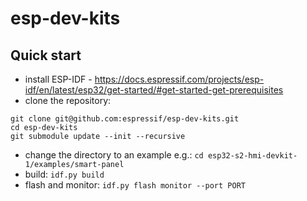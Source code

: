 # esp-dev-kits

## Quick start

- install ESP-IDF - https://docs.espressif.com/projects/esp-idf/en/latest/esp32/get-started/#get-started-get-prerequisites
- clone the repository:
```
git clone git@github.com:espressif/esp-dev-kits.git
cd esp-dev-kits
git submodule update --init --recursive
```
- change the directory to an example e.g.: `cd esp32-s2-hmi-devkit-1/examples/smart-panel`
- build: `idf.py build`
- flash and monitor: `idf.py flash monitor --port PORT`
